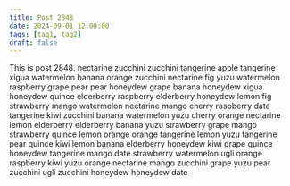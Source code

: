 ```yaml
---
title: Post 2848
date: 2024-09-01 12:00:00
tags: [tag1, tag2]
draft: false
---
```

This is post 2848.
nectarine
zucchini
zucchini
tangerine
apple
tangerine
xigua
watermelon
banana
orange
zucchini
nectarine
fig
yuzu
watermelon
raspberry
grape
pear
pear
honeydew
grape
banana
honeydew
xigua
honeydew
quince
elderberry
raspberry
elderberry
honeydew
lemon
fig
strawberry
mango
watermelon
nectarine
mango
cherry
raspberry
date
tangerine
kiwi
zucchini
banana
watermelon
yuzu
cherry
orange
nectarine
lemon
elderberry
elderberry
banana
yuzu
strawberry
grape
mango
strawberry
quince
lemon
orange
orange
tangerine
lemon
yuzu
tangerine
pear
quince
kiwi
lemon
banana
elderberry
honeydew
kiwi
grape
quince
honeydew
tangerine
mango
date
strawberry
watermelon
ugli
orange
raspberry
kiwi
yuzu
orange
nectarine
mango
zucchini
grape
yuzu
pear
zucchini
ugli
zucchini
honeydew
honeydew
date
